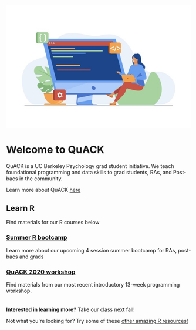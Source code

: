 
![image](code.jpeg)

# Welcome to QuACK
QuACK is a UC Berkeley Psychology grad student initiative. We teach foundational programming and data skills to grad students, RAs, and Post-bacs in the community.

Learn more about QuACK [here](https://ucb-psychology-quack.github.io/site/about/about)

## Learn R
Find materials for our R courses below

### [Summer R bootcamp](https://ucb-psychology-quack.github.io/site/summer_bootcamp/bootcamp)
Learn more about our upcoming 4 session summer bootcamp for RAs, post-bacs and grads
### [QuACK 2020 workshop](https://ucb-psychology-quack.github.io/site/QuACK2020/QuACK_2020)
Find materials from our most recent introductory 13-week programming workshop. 
<br />
<br />
<br />
**Interested in learning more?** Take our class next fall!

Not what you're looking for? Try some of these [other amazing R resources!]() 
